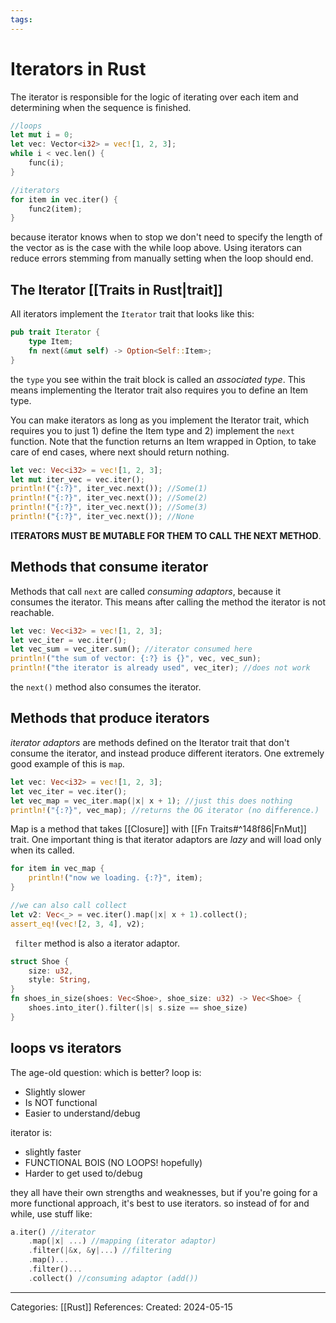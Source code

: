 ```yaml
---
tags:
---
```

# Iterators in Rust
The iterator is responsible for the logic of iterating over each item and determining when the sequence is finished.

``` rust
//loops
let mut i = 0;
let vec: Vector<i32> = vec![1, 2, 3];
while i < vec.len() {
	func(i);
}

//iterators
for item in vec.iter() {
	func2(item);
}
```
because iterator knows when to stop we don't need to specify the length of the vector as is the case with the while loop above. Using iterators can reduce errors stemming from manually setting when the loop should end.

## The Iterator [[Traits in Rust|trait]]
All iterators implement the ```Iterator``` trait that looks like this:
``` rust
pub trait Iterator {
	type Item;
	fn next(&mut self) -> Option<Self::Item>;
}
```
the ```type``` you see within the trait block is called an _associated type_. This means implementing the Iterator trait also requires you to define an Item type. 

You can make iterators as long as you implement the Iterator trait, which requires you to just 1) define the Item type and 2) implement the ```next``` function. Note that the function returns an Item wrapped in Option, to take care of end cases, where next should return nothing.

``` rust
let vec: Vec<i32> = vec![1, 2, 3];
let mut iter_vec = vec.iter();
println!("{:?}", iter_vec.next()); //Some(1)
println!("{:?}", iter_vec.next()); //Some(2)
println!("{:?}", iter_vec.next()); //Some(3)
println!("{:?}", iter_vec.next()); //None
```
**ITERATORS MUST BE MUTABLE FOR THEM TO CALL THE NEXT METHOD**.

## Methods that consume iterator
Methods that call ```next``` are called _consuming adaptors_, because it consumes the iterator. This means after calling the method the iterator is not reachable.
``` rust
let vec: Vec<i32> = vec![1, 2, 3];
let vec_iter = vec.iter();
let vec_sum = vec_iter.sum(); //iterator consumed here
println!("the sum of vector: {:?} is {}", vec, vec_sun);
println!("the iterator is already used", vec_iter); //does not work
```
the ```next()``` method also consumes the iterator.

## Methods that produce iterators
_iterator adaptors_ are methods defined on the Iterator trait that don't consume the iterator, and instead produce different iterators.
One extremely good example of this is ```map```.
``` rust
let vec: Vec<i32> = vec![1, 2, 3];
let vec_iter = vec.iter();
let vec_map = vec_iter.map(|x| x + 1); //just this does nothing
println!("{:?}", vec_map); //returns the OG iterator (no difference.)
```
Map is a method that takes [[Closure]] with [[Fn Traits#^148f86|FnMut]] trait. One important thing is that iterator adaptors are _lazy_ and will load only when its called.
``` rust
for item in vec_map {
	println!("now we loading. {:?}", item);
}

//we can also call collect
let v2: Vec<_> = vec.iter().map(|x| x + 1).collect();
assert_eq!(vec![2, 3, 4], v2);
```

``` filter``` method is also a iterator adaptor.
``` rust
struct Shoe {
	size: u32,
	style: String,
}
fn shoes_in_size(shoes: Vec<Shoe>, shoe_size: u32) -> Vec<Shoe> {
	shoes.into_iter().filter(|s| s.size == shoe_size)
}
```

## loops vs iterators
The age-old question: which is better?
loop is:
- Slightly slower
- Is NOT functional
- Easier to understand/debug

iterator is:
- slightly faster
- FUNCTIONAL BOIS (NO LOOPS! hopefully)
- Harder to get used to/debug

they all have their own strengths and weaknesses, but if you're going for a more functional approach, it's best to use iterators. so instead of for and while, use stuff like:

``` rust
a.iter() //iterator
	.map(|x| ...) //mapping (iterator adaptor)
	.filter(|&x, &y|...) //filtering
	.map()...
	.filter()...
	.collect() //consuming adaptor (add())
```



---
Categories: [[Rust]]
References:
Created: 2024-05-15
